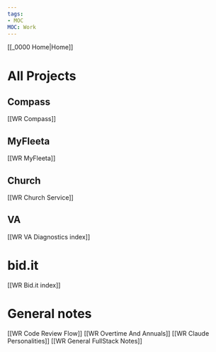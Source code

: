 ```yaml
---
tags: 
- MOC
MOC: Work
---
```

[[_0000 Home|Home]]
# All Projects
## Compass
[[WR Compass]]
## MyFleeta
[[WR MyFleeta]]
## Church
[[WR Church Service]]
## VA
[[WR VA Diagnostics index]]
# bid.it
[[WR Bid.it index]]
# General notes
[[WR Code Review Flow]]
[[WR Overtime And Annuals]]
[[WR Claude Personalities]]
[[WR General FullStack Notes]]